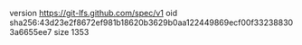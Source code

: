 version https://git-lfs.github.com/spec/v1
oid sha256:43d23e2f8672ef981b18620b3629b0aa122449869ecf00f332388303a6655ee7
size 1353
